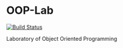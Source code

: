 # OOP-Lab
[![Build Status](https://travis-ci.com/APICe-at-DISI/OOP-Lab.svg?token=gFNEyVkpY7xNqwmKzp7q&branch=master)](https://travis-ci.com/APICe-at-DISI/OOP-Lab)

Laboratory of Object Oriented Programming
